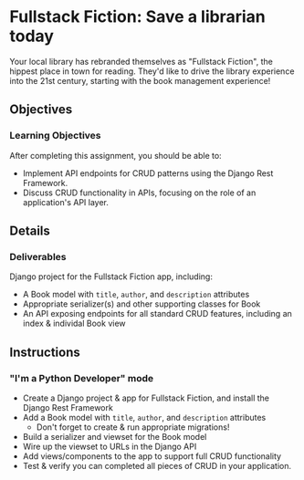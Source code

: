 # Fullstack Fiction: Save a librarian today

Your local library has rebranded themselves as "Fullstack Fiction", the hippest place in town for reading. They'd like to drive the library experience into the 21st century, starting with the book management experience!

## Objectives

### Learning Objectives

After completing this assignment, you should be able to:

- Implement API endpoints for CRUD patterns using the Django Rest Framework.
- Discuss CRUD functionality in APIs, focusing on the role of an application's API layer.


## Details

### Deliverables

Django project for the Fullstack Fiction app, including:

- A Book model with `title`, `author`, and `description` attributes
- Appropriate serializer(s) and other supporting classes for Book
- An API exposing endpoints for all standard CRUD features, including an index & individal Book view

## Instructions

### "I'm a Python Developer" mode

- Create a Django project & app for Fullstack Fiction, and install the Django Rest Framework
- Add a Book model with `title`, `author`, and `description` attributes
  - Don't forget to create & run appropriate migrations!
- Build a serializer and viewset for the Book model
- Wire up the viewset to URLs in the Django API
- Add views/components to the app to support full CRUD functionality
- Test & verify you can completed all pieces of CRUD in your application.
